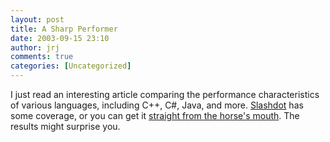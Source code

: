 ```yaml
---
layout: post
title: A Sharp Performer
date: 2003-09-15 23:10
author: jrj
comments: true
categories: [Uncategorized]
---
```

I just read an interesting article comparing the performance characteristics of various languages, including C++, C#, Java, and more. <a href="http://developers.slashdot.org/article.pl?sid=03/09/15/2057209&amp;mode=thread&amp;tid=126&amp;tid=156&amp;tid=185&amp;tid=190&amp;tid=201" target="_blank">Slashdot</a> has some coverage, or you can get it <a href="http://www.windevnet.com/wdn/webextra/2003/0313/" target="_blank">straight from the horse's mouth</a>. The results might surprise you.
